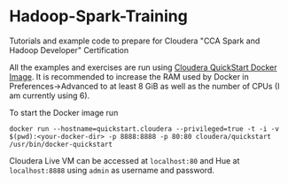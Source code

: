 # Hadoop-Spark-Training
Tutorials and example code to prepare for Cloudera "CCA Spark and Hadoop Developer" Certification

All the examples and exercises are run using [Cloudera QuickStart Docker Image](https://hub.docker.com/r/cloudera/quickstart/). It is recommended to increase the RAM used by Docker in Preferences->Advanced to at least 8 GiB as well as the number of CPUs (I am currently using 6). 

To start the Docker image run
```
docker run --hostname=quickstart.cloudera --privileged=true -t -i -v $(pwd):<your-docker-dir> -p 8888:8888 -p 80:80 cloudera/quickstart /usr/bin/docker-quickstart
```
Cloudera Live VM can be accessed at `localhost:80` and Hue at `localhost:8888` using `admin` as username and password.
